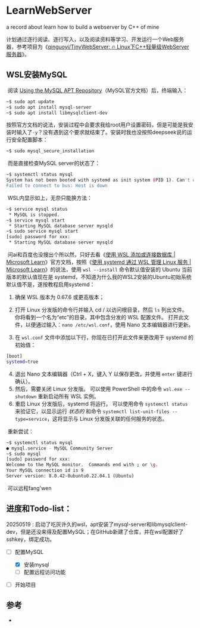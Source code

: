 # LearnWebServer
a record about learn how to build a webserver by C++ of mine   

​    计划通过逐行阅读、逐行写入，以及阅读资料等学习、开发运行一个Web服务器，参考项目为《[qinguoyi/TinyWebServer: :fire: Linux下C++轻量级WebServer服务器](https://github.com/qinguoyi/TinyWebServer/tree/master)》。

## WSL安装MySQL

​    阅读 [Using the MySQL APT Repository](https://dev.mysql.com/doc/refman/8.4/en/linux-installation-apt-repo.html)（MySQL官方文档）后，终端输入：

```bash
~$ sudo apt update
~$ sudo apt install mysql-server
~$ sudo apt install libmysqlclient-dev
```

​    按照官方文档的说法，安装过程中会要求我给root用户设置密码，但是可能是我安装时输入了`-y`？没有遇到这个要求就结束了。安装时我也没按照deepseek说的运行安全配置脚本：

```bash
~$ sudo mysql_secure_installation
```

​    而是直接检查MySQL server的状态了：

```bash
~$ systemctl status mysql
System has not been booted with systemd as init system (PID 1). Can't operate.
Failed to connect to bus: Host is down
```

​    WSL内显示如上，无奈只能换方法：

```bash
~$ service mysql status
 * MySQL is stopped.
~$ service mysql start
 * Starting MySQL database server mysqld                                                                                install: cannot change owner and permissions of ‘/var/run/mysqld’: No such file or directory
~$ sudo service mysql start
[sudo] password for xxx:
 * Starting MySQL database server mysqld                                                                                su: warning: cannot change directory to /nonexistent: No such file or directory
```

​    问ai和百度也没搜出个所以然，只好去看《[使用 WSL 添加或连接数据库 | Microsoft Learn](https://learn.microsoft.com/zh-cn/windows/wsl/tutorials/wsl-database)》官方文档，按照《[使用 systemd 通过 WSL 管理 Linux 服务 | Microsoft Learn](https://learn.microsoft.com/zh-cn/windows/wsl/systemd#how-to-enable-systemd)》的说法，使用 `wsl --install` 命令默认值安装的 Ubuntu 当前版本的默认值现在是 systemd，不知道为什么我的WSL2安装的Ubuntu初始系统默认值不是，遂按教程启用systemd：

1. 确保 WSL 版本为 0.67.6 或更高版本；

2. 打开 Linux 分发版的命令行并输入 cd / 以访问根目录，然后 `ls` 列出文件。 你将看到一个名为“etc”的目录，其中包含分发的 WSL 配置文件。 打开此文件，以便通过输入：`nano /etc/wsl.conf`，使用 Nano 文本编辑器进行更新。

3. 在 `wsl.conf` 文件中添加以下行，你现在已打开此文件来更改用于 systemd 的初始值：

```bash
[boot]
systemd=true
```

4. 退出 Nano 文本编辑器（Ctrl + X，键入 Y 以保存更改，并使用 `enter` 键进行确认）。
4. 然后，需要关闭 Linux 分发版。 可以使用 PowerShell 中的命令 `wsl.exe --shutdown` 重新启动所有 WSL 实例。
4. 重启 Linux 分发版后，systemd 将运行。 可以使用命令 `systemctl status` 来验证它，以显示运行 *状态的* 和命令 `systemctl list-unit-files --type=service`，这将显示与 Linux 分发版关联的任何服务的状态。

​    重新尝试：

```bash
~$ systemctl status mysql
● mysql.service - MySQL Community Server
~$ sudo mysql
[sudo] password for xxx:
Welcome to the MySQL monitor.  Commands end with ; or \g.
Your MySQL connection id is 9
Server version: 8.0.42-0ubuntu0.22.04.1 (Ubuntu)
```

​    可以远程fang'wen

## 进度和Todo-list：

20250519 : 启动了吃灰许久的wsl，apt安装了mysql-server和libmysqlclient-dev，但是还没来得及配置MySQL；在GitHub新建了仓库，并在wsl配置好了sshkey，绑定成功。

- [ ] 配置MySQL
  - [x] 安装mysql
  - [ ] 配置远程访问功能

- [ ] 开始项目



## 参考

+ 
